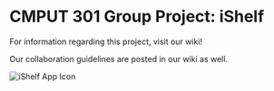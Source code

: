 # CMPUT 301 Group Project: iShelf
For information regarding this project, visit our wiki!

Our collaboration guidelines are posted in our wiki as well.  

![iShelf App Icon](https://github.com/CMPUT301W19T03/iShelf/blob/master/doc/Icon256x256.png)
